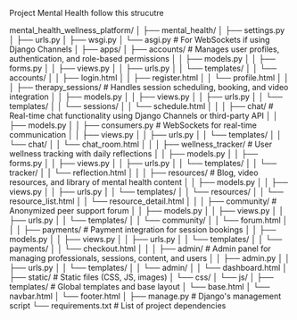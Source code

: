Project Mental Health follow this strucutre

mental_health_wellness_platform/
│
├── mental_health/
│   ├── settings.py
│   ├── urls.py
│   ├── wsgi.py
│   └── asgi.py            # For WebSockets if using Django Channels
│
├── apps/
│   ├── accounts/           # Manages user profiles, authentication, and role-based permissions
│   │   ├── models.py
│   │   ├── forms.py
│   │   ├── views.py
│   │   ├── urls.py
│   │   └── templates/
│   │       └── accounts/
│   │           ├── login.html
│   │           ├── register.html
│   │           └── profile.html
│   │
│   ├── therapy_sessions/   # Handles session scheduling, booking, and video integration
│   │   ├── models.py
│   │   ├── views.py
│   │   ├── urls.py
│   │   └── templates/
│   │       └── sessions/
│   │           └── schedule.html
│   │
│   ├── chat/               # Real-time chat functionality using Django Channels or third-party API
│   │   ├── models.py
│   │   ├── consumers.py    # WebSockets for real-time communication
│   │   ├── views.py
│   │   ├── urls.py
│   │   └── templates/
│   │       └── chat/
│   │           └── chat_room.html
│   │
│   ├── wellness_tracker/   # User wellness tracking with daily reflections
│   │   ├── models.py
│   │   ├── forms.py
│   │   ├── views.py
│   │   ├── urls.py
│   │   └── templates/
│   │       └── tracker/
│   │           └── reflection.html
│   │
│   ├── resources/          # Blog, video resources, and library of mental health content
│   │   ├── models.py
│   │   ├── views.py
│   │   ├── urls.py
│   │   └── templates/
│   │       └── resources/
│   │           └── resource_list.html
│   │           └── resource_detail.html
│   │
│   ├── community/          # Anonymized peer support forum
│   │   ├── models.py
│   │   ├── views.py
│   │   ├── urls.py
│   │   └── templates/
│   │       └── community/
│   │           └── forum.html
│   │
│   ├── payments/           # Payment integration for session bookings
│   │   ├── models.py
│   │   ├── views.py
│   │   ├── urls.py
│   │   └── templates/
│   │       └── payments/
│   │           └── checkout.html
│   │
│   ├── admin/              # Admin panel for managing professionals, sessions, content, and users
│   │   ├── admin.py
│   │   ├── urls.py
│   │   └── templates/
│   │       └── admin/
│   │           └── dashboard.html
│
├── static/                 # Static files (CSS, JS, images)
│   └── css/
│   └── js/
│
├── templates/              # Global templates and base layout
│   └── base.html
│   └── navbar.html
│   └── footer.html
│
├── manage.py               # Django's management script
└── requirements.txt        # List of project dependencies
